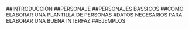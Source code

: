 ##INTRODUCCIÓN
##PERSONAJE
##PERSONAJES BÁSSICOS
##CÓMO ELABORAR UNA PLANTILLA DE PERSONAS
#DATOS NECESARIOS PARA ELABORAR UNA BUENA INTERFAZ
##EJEMPLOS

